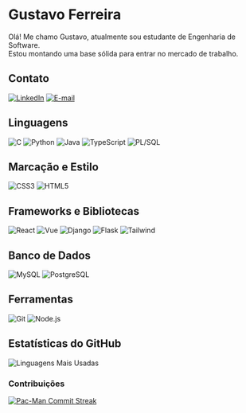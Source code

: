 # Gustavo Ferreira

Olá! Me chamo Gustavo, atualmente sou estudante de Engenharia de Software.  
Estou montando uma base sólida para entrar no mercado de trabalho.

## Contato
[![LinkedIn](https://img.shields.io/badge/LinkedIn-0A66C2?style=for-the-badge&logo=linkedin&logoColor=white)](https://www.linkedin.com/in/kleversongustavo-developer)
[![E-mail](https://img.shields.io/badge/E--mail-1C1C1C?style=for-the-badge&logo=microsoft-outlook&logoColor=0A66C2)](mailto:kleversongustavo0@gmail.com)

## Linguagens
![C](https://img.shields.io/badge/C-1C1C1C?style=for-the-badge&logo=c&logoColor=0A66C2)
![Python](https://img.shields.io/badge/Python-1C1C1C?style=for-the-badge&logo=python&logoColor=0A66C2)
![Java](https://img.shields.io/badge/Java-1C1C1C?style=for-the-badge&logo=openjdk&logoColor=0A66C2)
![TypeScript](https://img.shields.io/badge/TypeScript-1C1C1C?style=for-the-badge&logo=typescript&logoColor=0A66C2)
![PL/SQL](https://img.shields.io/badge/PL%2FSQL-1C1C1C?style=for-the-badge&logo=oracle&logoColor=0A66C2)

## Marcação e Estilo
![CSS3](https://img.shields.io/badge/CSS3-1C1C1C?style=for-the-badge&logo=css3&logoColor=0A66C2)
![HTML5](https://img.shields.io/badge/HTML5-1C1C1C?style=for-the-badge&logo=html5&logoColor=0A66C2)

## Frameworks e Bibliotecas
![React](https://img.shields.io/badge/React-1C1C1C?style=for-the-badge&logo=react&logoColor=0A66C2)
![Vue](https://img.shields.io/badge/Vue.js-1C1C1C?style=for-the-badge&logo=vuedotjs&logoColor=0A66C2)
![Django](https://img.shields.io/badge/Django-1C1C1C?style=for-the-badge&logo=django&logoColor=0A66C2)
![Flask](https://img.shields.io/badge/Flask-1C1C1C?style=for-the-badge&logo=flask&logoColor=0A66C2)
![Tailwind](https://img.shields.io/badge/TailwindCSS-1C1C1C?style=for-the-badge&logo=tailwind-css&logoColor=0A66C2)

## Banco de Dados
![MySQL](https://img.shields.io/badge/MySQL-1C1C1C?style=for-the-badge&logo=mysql&logoColor=0A66C2)
![PostgreSQL](https://img.shields.io/badge/PostgreSQL-1C1C1C?style=for-the-badge&logo=postgresql&logoColor=0A66C2)

## Ferramentas
![Git](https://img.shields.io/badge/Git-1C1C1C?style=for-the-badge&logo=git&logoColor=0A66C2)
![Node.js](https://img.shields.io/badge/Node.js-1C1C1C?style=for-the-badge&logo=node.js&logoColor=0A66C2)

## Estatísticas do GitHub
![Linguagens Mais Usadas](https://github-readme-stats.vercel.app/api/top-langs/?username=GusttavoFerreiraEng&layout=compact&bg_color=0D1117&border_color=30363D&title_color=0A66C2&text_color=C9D1D9&locale=pt-br)

### Contribuições
[![Pac-Man Commit Streak](https://streak-stats.demolab.com?user=GusttavoFerreiraEng&theme=black-ice&background=000000&border=3A8DFF&ring=3A8DFF&fire=3A8DFF&currStreakLabel=C0C0C0&locale=pt_BR&date_format=j%20M%5B%20Y%5D)](https://git.io/streak-stats)
